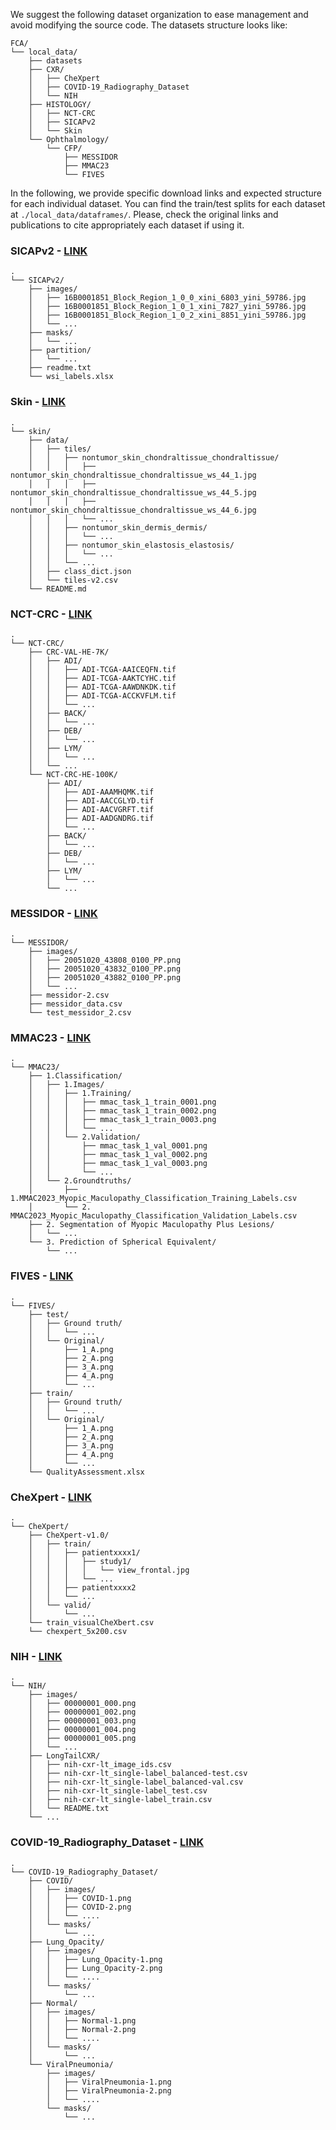We suggest the following dataset organization to ease management and avoid modifying the source code.
The datasets structure looks like:

```
FCA/
└── local_data/
    ├── datasets
    ├── CXR/
    │   ├── CheXpert
    │   ├── COVID-19_Radiography_Dataset
    │   └── NIH
    ├── HISTOLOGY/
    │   ├── NCT-CRC
    │   ├── SICAPv2
    │   └── Skin
    └── Ophthalmology/
        └── CFP/
            ├── MESSIDOR
            ├── MMAC23
            └── FIVES
```

In the following, we provide specific download links and expected structure for each individual dataset. You can find
the train/test splits for each dataset at ```./local_data/dataframes/```. Please, check the original links and publications 
to cite appropriately each dataset if using it.

### SICAPv2 - [LINK](https://data.mendeley.com/datasets/9xxm58dvs3/2)

```
.
└── SICAPv2/
    ├── images/
    │   ├── 16B0001851_Block_Region_1_0_0_xini_6803_yini_59786.jpg
    │   ├── 16B0001851_Block_Region_1_0_1_xini_7827_yini_59786.jpg
    │   ├── 16B0001851_Block_Region_1_0_2_xini_8851_yini_59786.jpg
    │   └── ...
    ├── masks/
    │   └── ...
    ├── partition/
    │   └── ...
    ├── readme.txt
    └── wsi_labels.xlsx
```

### Skin - [LINK](https://heidata.uni-heidelberg.de/dataset.xhtml?persistentId=doi:10.11588/data/7QCR8S)

```
.
└── skin/
    ├── data/
    │   ├── tiles/
    │   │   ├── nontumor_skin_chondraltissue_chondraltissue/
    │   │   │   ├── nontumor_skin_chondraltissue_chondraltissue_ws_44_1.jpg
    │   │   │   ├── nontumor_skin_chondraltissue_chondraltissue_ws_44_5.jpg
    │   │   │   ├── nontumor_skin_chondraltissue_chondraltissue_ws_44_6.jpg
    │   │   │   └── ...
    │   │   ├── nontumor_skin_dermis_dermis/
    │   │   │   └── ...
    │   │   ├── nontumor_skin_elastosis_elastosis/
    │   │   │   └── ...
    │   │   └── ...
    │   ├── class_dict.json
    │   └── tiles-v2.csv
    └── README.md
```

### NCT-CRC - [LINK](https://zenodo.org/records/1214456)

```
.
└── NCT-CRC/
    ├── CRC-VAL-HE-7K/
    │   ├── ADI/
    │   │   ├── ADI-TCGA-AAICEQFN.tif
    │   │   ├── ADI-TCGA-AAKTCYHC.tif
    │   │   ├── ADI-TCGA-AAWDNKDK.tif
    │   │   ├── ADI-TCGA-ACCKVFLM.tif
    │   │   └── ...
    │   ├── BACK/
    │   │   └── ...
    │   ├── DEB/
    │   │   └── ...
    │   ├── LYM/
    │   │   └── ...
    │   └── ...
    └── NCT-CRC-HE-100K/
        ├── ADI/
        │   ├── ADI-AAAMHQMK.tif
        │   ├── ADI-AACCGLYD.tif
        │   ├── ADI-AACVGRFT.tif
        │   ├── ADI-AADGNDRG.tif
        │   └── ...
        ├── BACK/
        │   └── ...
        ├── DEB/
        │   └── ...
        ├── LYM/
        │   └── ...
        └── ...
```

### MESSIDOR - [LINK](https://www.adcis.net/en/third-party/messidor2/)

```
.
└── MESSIDOR/
    ├── images/
    │   ├── 20051020_43808_0100_PP.png
    │   ├── 20051020_43832_0100_PP.png
    │   ├── 20051020_43882_0100_PP.png
    │   └── ...
    ├── messidor-2.csv
    ├── messidor_data.csv
    └── test_messidor_2.csv
```

### MMAC23 - [LINK](https://codalab.lisn.upsaclay.fr/competitions/12441)

```
.
└── MMAC23/
    ├── 1.Classification/
    │   ├── 1.Images/
    │   │   ├── 1.Training/
    │   │   │   ├── mmac_task_1_train_0001.png
    │   │   │   ├── mmac_task_1_train_0002.png
    │   │   │   ├── mmac_task_1_train_0003.png
    │   │   │   └── ...
    │   │   └── 2.Validation/
    │   │       ├── mmac_task_1_val_0001.png
    │   │       ├── mmac_task_1_val_0002.png
    │   │       ├── mmac_task_1_val_0003.png
    │   │       └── ...
    │   └── 2.Groundtruths/
    │       ├── 1.MMAC2023_Myopic_Maculopathy_Classification_Training_Labels.csv
    │       └── 2. MMAC2023_Myopic_Maculopathy_Classification_Validation_Labels.csv
    ├── 2. Segmentation of Myopic Maculopathy Plus Lesions/
    │   └── ...
    └── 3. Prediction of Spherical Equivalent/
        └── ...
```

### FIVES - [LINK](https://figshare.com/articles/figure/FIVES_A_Fundus_Image_Dataset_for_AI-based_Vessel_Segmentation/19688169/1?file=34969398)

```
.
└── FIVES/
    ├── test/
    │   ├── Ground truth/
    │   │   └── ...
    │   └── Original/
    │       ├── 1_A.png
    │       ├── 2_A.png
    │       ├── 3_A.png
    │       ├── 4_A.png
    │       └── ...
    ├── train/
    │   ├── Ground truth/
    │   │   └── ...
    │   └── Original/
    │       ├── 1_A.png
    │       ├── 2_A.png
    │       ├── 3_A.png
    │       ├── 4_A.png
    │       └── ...
    └── QualityAssessment.xlsx
```

### CheXpert - [LINK](https://stanfordmlgroup.github.io/competitions/chexpert/)

```
.
└── CheXpert/
    ├── CheXpert-v1.0/
    │   ├── train/
    │   │   ├── patientxxxx1/
    │   │   │   ├── study1/
    │   │   │   │   └── view_frontal.jpg
    │   │   │   └── ...
    │   │   ├── patientxxxx2
    │   │   └── ...
    │   └── valid/
    │       └── ...
    └── train_visualCheXbert.csv
    └── chexpert_5x200.csv
```

### NIH - [LINK](https://www.kaggle.com/datasets/nih-chest-xrays/data)

```
.
└── NIH/
    ├── images/
    │   ├── 00000001_000.png
    │   ├── 00000001_002.png
    │   ├── 00000001_003.png
    │   ├── 00000001_004.png
    │   ├── 00000001_005.png
    │   └── ...
    ├── LongTailCXR/
    │   ├── nih-cxr-lt_image_ids.csv
    │   ├── nih-cxr-lt_single-label_balanced-test.csv
    │   ├── nih-cxr-lt_single-label_balanced-val.csv
    │   ├── nih-cxr-lt_single-label_test.csv
    │   ├── nih-cxr-lt_single-label_train.csv
    │   └── README.txt
    └── ...
```

### COVID-19_Radiography_Dataset - [LINK](https://www.kaggle.com/datasets/tawsifurrahman/covid19-radiography-database)

```
.
└── COVID-19_Radiography_Dataset/
    ├── COVID/
    │   ├── images/
    │   │   ├── COVID-1.png
    │   │   ├── COVID-2.png
    │   │   └── ....
    │   └── masks/
    │       └── ...
    ├── Lung_Opacity/
    │   ├── images/
    │   │   ├── Lung_Opacity-1.png
    │   │   ├── Lung_Opacity-2.png
    │   │   └── ....
    │   └── masks/
    │       └── ...
    ├── Normal/
    │   ├── images/
    │   │   ├── Normal-1.png
    │   │   ├── Normal-2.png
    │   │   └── ....
    │   └── masks/
    │       └── ...
    └── ViralPneumonia/
        ├── images/
        │   ├── ViralPneumonia-1.png
        │   ├── ViralPneumonia-2.png
        │   └── ....
        └── masks/
            └── ...
```
